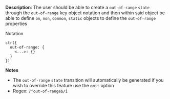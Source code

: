 __Description__: The user should be able to create a `out-of-range` `state` through the `out-of-range` key object notation and then within said object be able to define `on`, `non`, `common`, `static` objects to define the `out-of-range` properties

Notation
```
ctr({
  out-of-range: {
    <...>: {}
  }
})
```

__Notes__

- The `out-of-range` `state` transition will automatically be generated if you wish to override this feature use the `omit` option
- Regex: `/^out-of-range$/i`